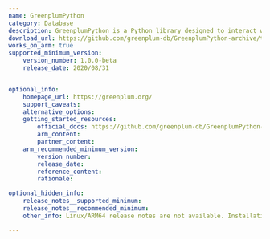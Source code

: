 ```yaml
---
name: GreenplumPython
category: Database
description: GreenplumPython is a Python library designed to interact with Greenplum Database, an MPP (Massively Parallel Processing) database platform. This library enables developers to leverage Python for data analytics and machine learning directly within the Greenplum environment.
download_url: https://github.com/greenplum-db/GreenplumPython-archive/tags
works_on_arm: true
supported_minimum_version:
    version_number: 1.0.0-beta
    release_date: 2020/08/31


optional_info:
    homepage_url: https://greenplum.org/
    support_caveats:
    alternative_options:
    getting_started_resources:
        official_docs: https://github.com/greenplum-db/GreenplumPython-archive#installation
        arm_content:
        partner_content:
    arm_recommended_minimum_version:
        version_number:
        release_date:
        reference_content:
        rationale:

optional_hidden_info:
    release_notes__supported_minimum:
    release_notes__recommended_minimum:
    other_info: Linux/ARM64 release notes are not available. Installation and testing are done via the [tar archive](https://github.com/greenplum-db/GreenplumPython-archive/releases/tag/1.0.0-beta).

---
```


